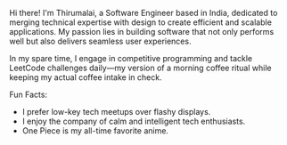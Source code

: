 Hi there!
I'm Thirumalai, a Software Engineer based in India, dedicated to merging technical expertise with design to create efficient and scalable applications. My passion lies in building software that not only performs well but also delivers seamless user experiences.

In my spare time, I engage in competitive programming and tackle LeetCode challenges daily—my version of a morning coffee ritual while keeping my actual coffee intake in check.

Fun Facts:

* I prefer low-key tech meetups over flashy displays.
* I enjoy the company of calm and intelligent tech enthusiasts.
* One Piece is my all-time favorite anime.
